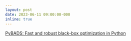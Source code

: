 ```yaml
---
layout: post
date: 2023-06-11 09:00:00-000
inline: true
---
```


[PyBADS: Fast and robust black-box optimization in Python](https://arxiv.org/abs/2306.15576)
